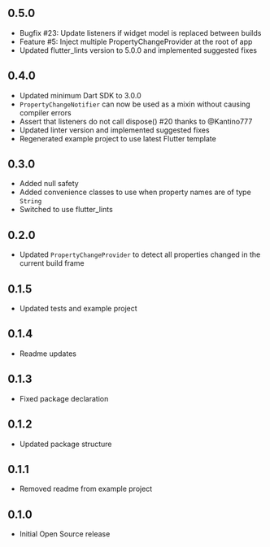 ## 0.5.0

* Bugfix #23: Update listeners if widget model is replaced between builds
* Feature #5: Inject multiple PropertyChangeProvider at the root of app
* Updated flutter_lints version to 5.0.0 and implemented suggested fixes

## 0.4.0

* Updated minimum Dart SDK to 3.0.0
* `PropertyChangeNotifier` can now be used as a mixin without causing compiler errors
* Assert that listeners do not call dispose() #20 thanks to @Kantino777
* Updated linter version and implemented suggested fixes
* Regenerated example project to use latest Flutter template

## 0.3.0

* Added null safety
* Added convenience classes to use when property names are of type `String`
* Switched to use flutter_lints

## 0.2.0

* Updated `PropertyChangeProvider` to detect all properties changed in the current build frame

## 0.1.5

* Updated tests and example project

## 0.1.4

* Readme updates

## 0.1.3

* Fixed package declaration

## 0.1.2

* Updated package structure

## 0.1.1

* Removed readme from example project

## 0.1.0

* Initial Open Source release